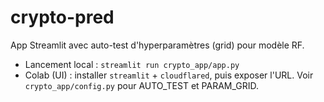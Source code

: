 # crypto-pred

App Streamlit avec auto-test d'hyperparamètres (grid) pour modèle RF.
- Lancement local : `streamlit run crypto_app/app.py`
- Colab (UI) : installer `streamlit` + `cloudflared`, puis exposer l'URL.
Voir `crypto_app/config.py` pour AUTO_TEST et PARAM_GRID.
